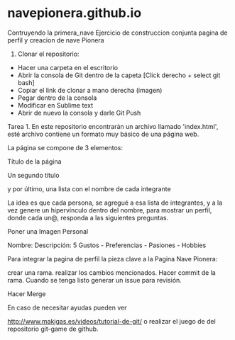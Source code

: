# navepionera.github.io

Contruyendo la primera_nave
Ejercicio de construccion conjunta pagina de perfil y creacion de nave Pionera

1. Clonar el repositorio:
  * Hacer una carpeta en el escritorio
  * Abrir la consola de Git dentro de la capeta [Click derecho + select git bash]
  * Copiar el link de clonar a mano derecha (imagen)
  * Pegar dentro de la consola
  * Modificar en Sublime text
  * Abrir de nuevo la consola y darle Git Push
  

Tarea 1. En este repositorio encontrarán un archivo llamado 'index.html', esté archivo contiene un formato muy básico de una página web.

La página se compone de 3 elementos:

Título de la página

Un segundo título

y por último, una lista con el nombre de cada integrante

La idea es que cada persona, se agregué a esa lista de integrantes, y a la vez genere un hipervínculo dentro del nombre, para mostrar un perfil, donde cada un@, responda a las siguientes preguntas.

Poner una Imagen Personal

Nombre: Descripción: 5 Gustos - Preferencias - Pasiones - Hobbies

Para integrar la pagina de perfil la pieza clave a la Pagina Nave Pionera:

crear una rama.
realizar los cambios mencionados.
Hacer commit de la rama.
Cuando se tenga listo generar un issue para revisión.

Hacer Merge

En caso de necesitar ayudas pueden ver

http://www.makigas.es/videos/tutorial-de-git/ o realizar el juego de del repositorio git-game de github.
